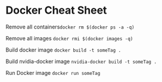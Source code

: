# Docker Cheat Sheet

Remove all containers`docker rm $(docker ps -a -q)`

Remove all images
```docker rmi $(docker images -q)```

Build docker image
```docker build -t someTag .```

Build nvidia-docker image
```nvidia-docker build -t someTag .```

Run Docker image
```docker run someTag```
